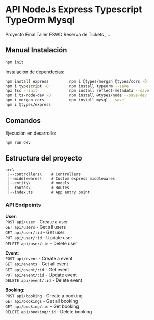 # API NodeJs Express Typescript TypeOrm Mysql

Proyecto Final Taller FSWD Reserva de Tickets , ...

## Manual Instalación

```bash
npm init
```

Instalación de dependecias:

```bash
npm install express         npm i @types/morgan @types/cors -D
npm i typescript -D         npm install typeorm --save
npx tsc --init              npm install reflect-metadata --save
npm i ts-node-dev -D        npm install @types/node --save-dev
npm i morgan cors           npm install mysql --save
npm i @types/express
```

## Comandos

Ejecución en desarrollo:

```bash
npm run dev
```

## Estructura del proyecto

```
src\
 |--controllers\    # Controllers
 |--middlewares\    # Custom express middlewares
 |--entity\         # models
 |--routes\         # Routes
 |--index.ts        # App entry point
```

### API Endpoints

**User**:\
`POST api/user` - Create a user\
`GET api/users` - Get all users\
`GET api/user/:id` - Get user\
`PUT api/user/:id` - Update user\
`DELETE api/user/:id` - Delete user

**Event**:\
`POST api/event` - Create a event\
`GET api/events` - Get all event\
`GET api/event/:id` - Get event\
`PUT api/event/:id` - Update event\
`DELETE api/event/:id` - Delete event

**Booking**:\
`POST api/booking` - Create a booking\
`GET api/bookings` - Get all booking\
`GET api/booking/:id` - Get booking\
`DELETE api/booking/:id` - Delete booking
